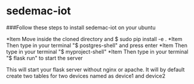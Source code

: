 # sedemac-iot

###Follow these steps to install sedemac-iot on your ubuntu

*Item Move inside the cloned directory and $ sudo pip install -e .
*Item Then type in your terminal "$ postgres-shell" and press enter
*Item Then type in your terminal "$ myproject-shell"
*Item Then type in your terminal "$ flask run" to start the server 

This will start your flask server without nginx or apache. It will by default create two tables for two devices named as device1 and device2
